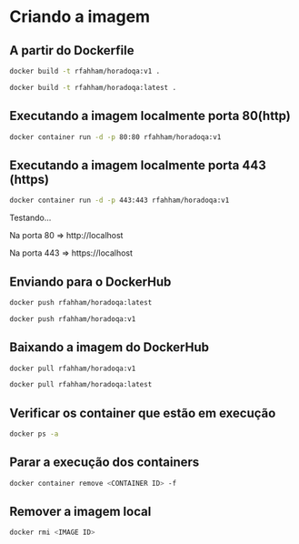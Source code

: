 # Criando a imagem 

## A partir do Dockerfile

```bash
docker build -t rfahham/horadoqa:v1 .

docker build -t rfahham/horadoqa:latest .
```

## Executando a imagem localmente porta 80(http)

```bash
docker container run -d -p 80:80 rfahham/horadoqa:v1
```

## Executando a imagem localmente porta 443 (https)

```bash
docker container run -d -p 443:443 rfahham/horadoqa:v1
```

Testando...

Na porta 80 => http://localhost

Na porta 443 => https://localhost

## Enviando para o DockerHub

```bash
docker push rfahham/horadoqa:latest

docker push rfahham/horadoqa:v1
```

## Baixando a imagem do DockerHub

```bash
docker pull rfahham/horadoqa:v1

docker pull rfahham/horadoqa:latest
```

## Verificar os container que estão em execução

```bash
docker ps -a
```

## Parar a execução dos containers

```bash
docker container remove <CONTAINER ID> -f
```

## Remover a imagem local

```bash
docker rmi <IMAGE ID>
```
 